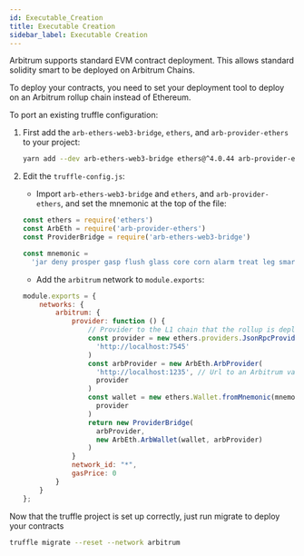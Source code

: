 ```yaml
---
id: Executable_Creation
title: Executable Creation
sidebar_label: Executable Creation
---
```


Arbitrum supports standard EVM contract deployment. This allows standard solidity smart to be deployed on Arbitrum Chains.

To deploy your contracts, you need to set your deployment tool to deploy on an Arbitrum rollup chain instead of Ethereum.

To port an existing truffle configuration:

1.  First add the `arb-ethers-web3-bridge`, `ethers`, and `arb-provider-ethers` to your project:

    ```bash
    yarn add --dev arb-ethers-web3-bridge ethers@^4.0.44 arb-provider-ethers
    ```

2.  Edit the `truffle-config.js`:

    - Import `arb-ethers-web3-bridge` and `ethers`, and `arb-provider-ethers`, and set the mnemonic at the top of the file:

    ```js
    const ethers = require('ethers')
    const ArbEth = require('arb-provider-ethers')
    const ProviderBridge = require('arb-ethers-web3-bridge')

    const mnemonic =
      'jar deny prosper gasp flush glass core corn alarm treat leg smart'
    ```

    - Add the `arbitrum` network to `module.exports`:

    ```js
    module.exports = {
        networks: {
            arbitrum: {
                provider: function () {
                    // Provider to the L1 chain that the rollup is deployed on
                    const provider = new ethers.providers.JsonRpcProvider(
                      'http://localhost:7545'
                    )
                    const arbProvider = new ArbEth.ArbProvider(
                      'http://localhost:1235', // Url to an Arbitrum validator with an open rpc interface
                      provider
                    )
                    const wallet = new ethers.Wallet.fromMnemonic(mnemonic).connect(
                      provider
                    )
                    return new ProviderBridge(
                      arbProvider,
                      new ArbEth.ArbWallet(wallet, arbProvider)
                    )
                }
                network_id: "*",
                gasPrice: 0
            }
        }
    };
    ```

Now that the truffle project is set up correctly, just run migrate to deploy your contracts

```bash
truffle migrate --reset --network arbitrum
```
